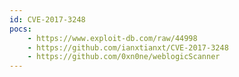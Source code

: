 ```yaml
---
id: CVE-2017-3248
pocs: 
    - https://www.exploit-db.com/raw/44998
    - https://github.com/ianxtianxt/CVE-2017-3248
    - https://github.com/0xn0ne/weblogicScanner
---
```

